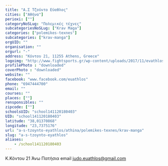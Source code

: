 ```yaml
---
title: "Α.Σ Τζούντο Εύαθλος"
cities: ["Αθήνα"]
perioxi: [""]
categoryNoSLug: "Πολεμικές τέχνες"
subcategoriesNoSLug: ["Krav Maga"]
categories: ["polemikes-texnes"]
subcategories: ["krav-manga"]
orgUID: ""
organisation: ""
orgurl: "-"
address: "Κόντου 21, 11255 Athens, Greece"
logoimg: "http://www.fightsports.gr/wp-content/uploads/2017/11/evathlos-logo.jpg"
profilePhoto : "downloaded"
coverPhoto : "downloaded"
website: ""
facebook: "www.facebook.com/euathlos"
phone: "6947444700"
email: ""
courses: ""
places: [""]
rensponsibles: ""
zipcode: [""]
schoolsUID: "school141120180403"
UID: "school141120180403"
latitude: "38,01370868"
longitude: "23,7375176"
url: "a-s-tzoynto-eyathlos/athina/polemikes-texnes/krav-manga"
slug: "a-s-tzoynto-eyathlos"
aliases:
    - /school141120180403
---
```



Κ.Κόντου 21 Άνω Πατήσια email judo.euathlos@gmail.com

